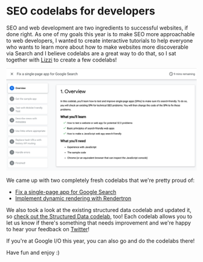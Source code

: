 <!-- SEO codelabs for developers -->
# SEO codelabs for developers

SEO and web development are two ingredients to successful websites, if done right.
As one of my goals this year is to make SEO more approachable to web developers,
I wanted to create interactive tutorials to help everyone who wants to learn more
about how to make websites more discoverable via Search and I believe codelabs are
a great way to do that, so I sat together with [Lizzi](https://twitter.com/lizziharvey) 
to create a few codelabs!

![Try the codelabs right from your browser!](/images/post-images/codelabs.png)

We came up with two completely fresh codelabs that we're pretty proud of:

- [Fix a single-page app for Google Search](https://codelabs.developers.google.com/codelabs/making-a-single-page-app-search-friendly)
- [Implement dynamic rendering with Rendertron](https://codelabs.developers.google.com/codelabs/dynamic-rendering/)

We also took a look at the existing structured data codelab and updated it, so [check out the Structured Data codelab](https://codelabs.developers.google.com/codelabs/structured-data/), too!
Each codelab allows you to let us know if there's something that needs improvement and we're happy to hear your feedback on [Twitter](https://twitter.com/g33konaut)!

If you're at Google I/O this year, you can also go and do the codelabs there!

Have fun and enjoy :)